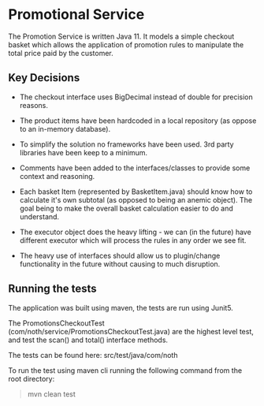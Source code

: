 # Promotional Service


The Promotion Service is written Java 11. It models a simple checkout basket which allows the application of 
promotion rules to manipulate the total price paid by the customer. 


## Key Decisions
- The checkout interface uses BigDecimal instead of double for precision reasons.

- The product items have been hardcoded in a local repository (as oppose to an in-memory database).

- To simplify the solution no frameworks have been used. 3rd party libraries have been keep to a minimum.

- Comments have been added to the interfaces/classes to provide some context and reasoning.

- Each basket Item (represented by BasketItem.java) should know how to calculate it's own subtotal (as opposed to being an anemic object).
  The goal being to make the overall basket calculation easier to do and understand.
  
- The executor object does the heavy lifting - we can (in the future) have different executor which will process the rules in any order we see fit.

- The heavy use of interfaces should allow us to plugin/change functionality in the future without causing to much disruption.


## Running the tests

The application was built using maven, the tests are run using Junit5. 

The PromotionsCheckoutTest (com/noth/service/PromotionsCheckoutTest.java) are the highest level test, 
and test the scan() and total() interface methods.

The tests can be found here:
src/test/java/com/noth


To run the test using maven cli running the following command from the root directory:

> mvn clean test

